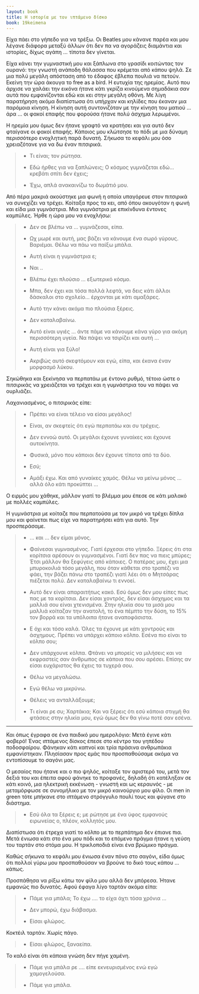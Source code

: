 ```yaml
---
layout: book
title: Η ιστορία με τον ιπτάμενο δίσκο
book: 19keimena
---
```

Είχα πάει στο γήπεδο για να τρέξω. Οι Beatles μου κάνανε παρέα και μου λέγανε διάφορα μεταξύ άλλων ότι δεν πα να αγοράζεις διαμάντια και ιστορίες, δίχως αγάπη ... τίποτα δεν γίνεται.

Είχα κάνει την γυμναστική μου και ξάπλωνα στο γρασίδι κοιτώντας τον ουρανό: την γνωστή ανάποδη θάλασσα που κρέμεται από κάπου ψηλά. Σε μια πολύ μεγάλη απόσταση από το έδαφος έβλεπα πουλιά να πετούν. Εκείνη την ώρα άκουγα το free as a bird. Η ευτυχία της ηρεμίας. Αυτό που άρχισε να χαλάει την εικόνα ήτανε κάτι γκρίζα κινούμενα σημαδάκια σαν αυτά που εμφανίζονται εδώ και κει στην μεγάλη οθόνη. Με λίγη παρατήρηση ακόμα διαπίστωσα ότι υπήρχαν και κηλίδες που έκαναν μια παρόμοια κίνηση. Η κίνηση αυτή συντονιζόταν με την κίνηση του ματιού ... άρα ... οι φακοί επαφής που φορούσα ήτανε πολύ άσχημα λερωμένοι.

Η ηρεμία μου όμως δεν ήτανε γραφτό να κρατήσει και για αυτό δεν φταίγανε οι φακοί επαφής. Κάποιος μου κλώτσησε το πόδι με μια δύναμη περισσότερο ενοχλητική παρά δυνατή. Σήκωσα το κεφάλι μου όσο χρειαζότανε για να δω έναν πιτσιρικά.

> - Τι είναι; τον ρώτησα.
>
> - Εδώ ήρθες για να ξαπλώνεις; Ο κόσμος γυμνάζεται εδώ... κρεβάτι σπίτι δεν έχεις;
>
> - Έχω, απλά ανακαινίζω το δωμάτιό μου.

Από πέρα μακριά ακούστηκε μια φωνή η οποία υπαγόρευε στον πιτσιρικά να συνεχίζει να τρέχει. Κοίταξα προς τα κει, από όπου ακουγόταν η φωνή και είδα μια γυμνάστρια. Μια γυμνάστρια με επικίνδυνα έντονες καμπύλες. Ήρθε η ώρα μου να ενοχλήσω:

> - Δεν σε βλέπω να ... γυμνάζεσαι, είπα.
>
> - Ωχ μωρέ και αυτή, μας βάζει να κάνουμε ένα σωρό γύρους. Βαριέμαι. Θέλω να πάω να παίξω μπάλα.
>
> - Αυτή είναι η γυμνάστρια ε;
>
> - Ναι ..
>
> - Βλέπω έχει πλούσιο ... εξωτερικό κόσμο.
>
> - Μπα, δεν έχει και τόσα πολλά λεφτά, να δεις κάτι άλλοι δάσκαλοι στο σχολείο... έρχονται με κάτι αμαξάρες.
>
> - Αυτό την κάνει ακόμα πιο πλούσια ξέρεις.
>
> - Δεν καταλαβαίνω.
>
> - Αυτό είναι υγιές ... άντε πάμε να κάνουμε κάνα γύρο για ακόμη περισσότερη υγεία. Να πάψει να τσιρίζει και αυτή ...
>
> - Αυτή είναι για ξύλο!
>
> - Ακριβώς αυτό σκεφτόμουν και εγώ, είπα, και έκανα έναν μορφασμό λύκου.

Σηκώθηκα και ξεκίνησα να περπατάω με έντονο ρυθμό, τέτοιο ώστε ο πιτσιρικάς να χρειάζεται να τρέχει και η γυμνάστρια του να πάψει να ουρλιάζει.

Λαχανιασμένος, ο πιτσιρικάς είπε:

> - Πρέπει να είναι τέλειο να είσαι μεγάλος!
>
> - Είναι, αν σκεφτείς ότι εγώ περπατάω και συ τρέχεις.
>
> - Δεν εννοώ αυτό. Οι μεγάλοι έχουνε γυναίκες και έχουνε αυτοκίνητα.
>
> - Φυσικά, μόνο που κάποιοι δεν έχουνε τίποτα από τα δύο.
>
> - Εσύ;
>
> - Αμάξι έχω. Και από γυναίκες χαμός. Θέλω να μείνω μόνος ... αλλά όλο κάτι προκύπτει ...

Ο ειρμός μου χάθηκε, μάλλον γιατί το βλέμμα μου έπεσε σε κάτι μαλακό με πολλές καμπύλες.

Η γυμνάστρια με κοίταζε που περπατούσα με τον μικρό να τρέχει δίπλα μου και φαίνεται πως είχε να παρατηρήσει κάτι για αυτό. Την προσπεράσαμε.

> - ... και ... δεν είμαι μόνος.
>
> - Φαίνεσαι γυμνασμένος. Γιατί έρχεσαι στο γήπεδο. Ξέρεις ότι στα κορίτσια αρέσουν οι γυμνασμένοι. Γιατί δεν πας να πιεις μπύρες; Έτσι μάλλον θα ξεφύγεις από κάποιες. Ο πατέρας μου, έχει μια μπυροκοιλιά τόσο μεγάλη, που όταν κάθεται στο τραπέζι να φάει, την βάζει πάνω στο τραπέζι γιατί λέει ότι ο Μητσάρας πιέζεται πολύ. Δεν καταλαβαίνω τι εννοεί.
>
> - Αυτό δεν είναι απαραιτήτως κακό. Εσύ όμως δεν μου είπες πως πας με τα κορίτσια. Δεν είσαι χοντρός, δεν είσαι άσχημος και τα μαλλιά σου είναι χτενισμένα. Στην ηλικία σου τα μισά μου μαλλιά κοίταζαν την ανατολή, το ένα πέμπτο την δύση, το 15% τον βορρά και τα υπόλοιπα ήτανε αναποφάσιστα.
>
> - Ε όχι και τόσο καλά. Όλες τα έχουνε με κάτι χοντρούς και άσχημους. Πρέπει να υπάρχει κάποιο κόλπο. Εσένα πιο είναι το κόλπο σου;
>
> - Δεν υπάρχουνε κόλπα. Φτάνει να μπορείς να μιλήσεις και να εκφραστείς σαν άνθρωπος σε κάποια που σου αρέσει. Επίσης αν είσαι ευχάριστος θα έχεις τα τυχερά σου.
>
> - Θέλω να μεγαλώσω.
>
> - Εγώ θέλω να μικρύνω.
>
> - Θέλεις να ανταλλάξουμε;
>
> - Τι είναι ρε συ; Χαρτάκια; Και να ξέρεις ότι εσύ κάποια στιγμή θα φτάσεις στην ηλικία μου, εγώ όμως δεν θα γίνω ποτέ σαν εσένα.

* * * * *

Και όπως έγραφα σε ένα παιδικό μου ημερολόγιο: Μετά έγινε κάτι φοβερό! Ένας ιπτάμενος δίσκος έπεσε στο κέντρο του γηπέδου ποδοσφαίρου. Φάνηκαν κάτι καπνοί και τρία πράσινα ανθρωπάκια εμφανίστηκαν. Πλησίασαν προς εμάς που προσπαθούσαμε ακόμα να εντοπίσουμε το σαγόνι μας.

Ο μεσαίος που ήτανε και ο πιο ψηλός, κοίταξε τον αριστερό του, μετά τον δεξιά του και έπειτα αφού φάνηκε το προφανές, δηλαδή ότι κατέληξαν σε κάτι κοινό, μια ηλεκτρική εκκένωση - γνωστή και ως κεραυνός - με μεταμόρφωσε σε συνομήλικο με τον μικρό καινούργιο μου φίλο. Οι men in green τότε μπήκανε στο ιπτάμενο στρόγγυλο πουλί τους και φύγανε στο διάστημα.

> - Εσύ όλα τα ξέρεις ε; με ρώτησε με ένα ύφος εμφανούς ειρωνείας ο, πλέον, κολλητός μου.

Διαπίστωσα ότι έτρεχα γιατί το κόλπο με το περπάτημα δεν έπιανε πια. Μετά ένιωσα κάτι στο ένα μου πόδι και το επόμενο πράγμα ήτανε η γεύση του ταρτάν στο στόμα μου. Η τρικλοποδιά είναι ένα βρώμικο πράγμα.

Καθώς σήκωνα το κεφάλι μου ένιωσα έναν πόνο στο σαγόνι, είδα όμως ότι πολλοί γύρω μου προσπαθούσαν να βρούνε το δικό τους κάπου ... κάπως.

Προσπάθησα να ρίξω κάτω τον φίλο μου αλλά δεν μπόρεσα. Ήτανε εμφανώς πιο δυνατός. Αφού έφαγα λίγο ταρτάν ακόμα είπα:

> - Πάμε για μπάλα; Το έχω .... το είχα άχτι τόσα χρόνια ...
>
> - Δεν μπορώ, έχω διάβασμα.
>
> - Είσαι φλώρος.

Κοκτέιλ ταρτάν. Χωρίς πάγο.

> - Είσαι φλώρος, ξαναείπα.

Το καλό είναι ότι κάποια γνώση δεν πήγε χαμένη.

> - Πάμε για μπάλα ρε .... είπε εκνευρισμένος ενώ εγώ χαμογελούσα.
>
> - Πάμε για μπάλα.
